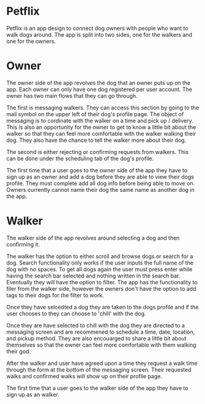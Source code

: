 # Petflix

Petflix is an app design to connect dog owners with people who want to walk dogs around. The app is split into two sides, one for the walkers and one for the owners.

# Owner

The owner side of the app revolves the dog that an owner puts up on the app. Each owner can only have one dog registered per user account. The owner has two main flows that they can go through.

The first is messaging walkers. They can access this section by going to the mail symbol on the upper left of their dog's profile page. The object of messaging is to cordinate with the walker on a time and pick up / delivery. This is also an opportunity for the owner to get to know a little bit about the walker so that they can feel more comfortable with the walker walking their dog. They also have the chance to tell the walker more about their dog.

The second is either rejecting or confirming requests from walkers. This can be done under the scheduling tab of the dog's profile.

The first time that a user goes to the owner side of the app they have to sign up as an owner and add a dog before they are able to view their dogs profile. They must complete add all dog info before being able to move on. Owners currently cannot name their dog the same name as another dog in the app.

# Walker

The walker side of the app revolves around selecting a dog and then confirming it.

The walker has the option to either scroll and browse dogs or search for a dog. Search functionality only works if the user inputs the full name of the dog with no spaces. To get all dogs again the user must press enter while having the search bar selected and nothing written in the search bar. Eventually they will have the option to filter. The app has the functionality to filer from the walker side, however the owners don't have the option to add tags to their dogs for the filter to work. 

Once they have selcedted a dog they are taken to the dogs profile and if the user chooses to they can choose to 'chill' with the dog.

Once they are have selected to chill with the dog they are directed to a messaging screen and are recommened to schedule a time, date, location, and pickup method. They are also encouarged to share a little bit about themselves so that the owner can feel more comfortable with them walking their god.

After the walker and user have agreed upon a time they request a walk time through the form at the bottom of the messaging screen. Their requested walks and confirmed walks will show up on their profile page.

The first time that a user goes to the walker side of the app they have to sign up as an walker.